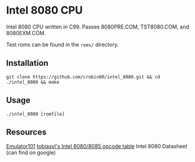# Intel 8080 CPU
Intel 8080 CPU written in C99. Passes 8080PRE.COM, TST8080.COM, and 8080EXM.COM.

Test roms can be found in the `roms/` directory.

## Installation
`git clone https://github.com/crobin00/intel_8080.git && cd ./intel_8080 && make`

## Usage
`./intel_8080 [romfile]`

## Resources
[Emulator101](http://www.emulator101.com)
[tobiasvl's Intel 8080/8085 opcode table](https://tobiasvl.github.io/optable//intel-8080/classic)
Intel 8080 Datasheet (can find on google)
